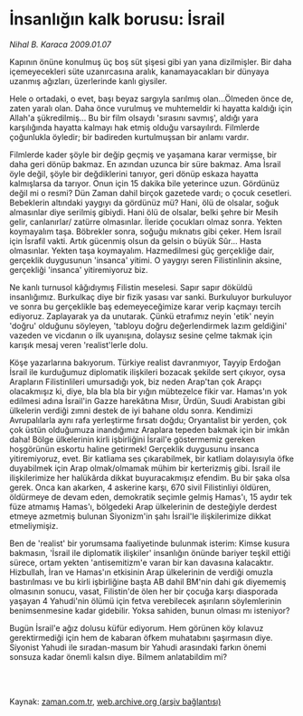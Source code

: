 # İnsanlığın kalk borusu: İsrail

*Nihal B. Karaca 2009.01.07*

<td class="columnist-detail">
<p>Kapının önüne konulmuş üç boş süt şişesi gibi yan yana dizilmişler. Bir daha içemeyecekleri süte uzanırcasına aralık, kanamayacakları bir dünyaya uzanmış ağızları, üzerlerinde kanlı giysiler.</p>
<p>
<div id="haberMetinDiv">
<p>Hele o ortadaki, o evet, başı beyaz sargıyla sarılmış olan...Ölmeden önce de, zaten yaralı olan. Daha önce vurulmuş ve muhtemeldir ki hayatta kaldığı için Allah'a şükredilmiş... Bu bir film olsaydı 'sırasını savmış', aldığı yara karşılığında hayatta kalmayı hak etmiş olduğu varsayılırdı. Filmlerde çoğunlukla öyledir; bir badireden kurtulmuşsan bir anlamı vardır. 
<p> Filmlerde kader şöyle bir değip geçmiş ve yaşamana karar vermişse, bir daha geri dönüp bakmaz. En azından uzunca bir süre bakmaz. Ama İsrail öyle değil, şöyle bir değdiklerini tanıyor, geri dönüp eskaza hayatta kalmışlarsa da tarıyor. Onun için 15 dakika bile yeterince uzun. Gördünüz değil mi o resmi? Dün Zaman dahil birçok gazetede vardı; o çocuk cesetleri. Bebeklerin altındaki yaygıyı da gördünüz mü? Hani, ölü de olsalar, soğuk almasınlar diye serilmiş gibiydi. Hani ölü de olsalar, belki şehre bir Mesih gelir, canlanırlar/ zatürre olmasınlar. İleride çocukları olmaz sonra. Yekten koymayalım taşa. Böbrekler sonra, soğuğu mıknatıs gibi çeker. Hem İsrail için İsrafil vakti. Artık gücenmiş olsun da gelsin o büyük Sûr... Hasta olmasınlar. Yekten taşa koymayalım. Hazmedilmesi güç gerçekliğe dair, gerçeklik duygusunun 'insanca' yitimi. O yaygıyı seren Filistinlinin aksine, gerçekliği 'insanca' yitiremiyoruz biz. 
<p> Ne kanlı turnusol kâğıdıymış Filistin meselesi. Sapır sapır döküldü insanlığımız. Burkulkaç diye bir fizik yasası var sanki. Burkuluyor burkuluyor ve sonra bu gerçeklikle baş edemeyeceğimize karar verip kaçmayı tercih ediyoruz. Zaplayarak ya da unutarak. Çünkü etrafımız neyin 'etik' neyin 'doğru' olduğunu söyleyen, 'tabloyu doğru değerlendirmek lazım geldiğini' vazeden ve vicdanın o ilk uyanışına, dolaysız sesine çelme takmak için karışık mesaj veren 'realist'lerle dolu. 
<p> Köşe yazarlarına bakıyorum. Türkiye realist davranmıyor, Tayyip Erdoğan İsrail ile kurduğumuz diplomatik ilişkileri bozacak şekilde sert çıkıyor, oysa Arapların Filistinlileri umursadığı yok, biz neden Arap'tan çok Arapçı olacakmışız ki, diye, bla bla bla bir yığın mübtezelce fikir var. Hamas'ın yok edilmesi adına İsrail'in Gazze harekâtına Mısır, Ürdün, Suudi Arabistan gibi ülkelerin verdiği zımni destek de iyi bahane oldu sonra. Kendimizi Avrupalılarla aynı rafa yerleştirme fırsatı doğdu; Oryantalist bir yerden, çok çok üstün olduğumuza inandığımız Araplara tepeden bakmak için bir imkân daha! Bölge ülkelerinin kirli işbirliğini İsrail'e göstermemiz gereken hoşgörünün eskortu haline getirmek! Gerçeklik duygusunu insanca yitiremiyoruz, evet. Bir katliama ses çıkarabilmek, bir katliam dolayısıyla öfke duyabilmek için Arap olmak/olmamak mühim bir kerterizmiş gibi. İsrail ile ilişkilerimize her halükârda dikkat buyuracakmışız efendim. Bu bir şaka olsa gerek. Onca kan akarken, 4 askerine karşı, 670 sivil Filistinliyi öldüren, öldürmeye de devam eden, demokratik seçimle gelmiş Hamas'ı, 15 aydır tek füze atmamış Hamas'ı, bölgedeki Arap ülkelerinin de desteğiyle derdest etmeye azmetmiş bulunan Siyonizm'in şahı İsrail'le ilişkilerimize dikkat etmeliymişiz. 
<p> Ben de 'realist' bir yorumsama faaliyetinde bulunmak isterim: Kimse kusura bakmasın, 'İsrail ile diplomatik ilişkiler' insanlığın önünde bariyer teşkil ettiği sürece, ortam yekten 'antisemitizm'e varan bir kan davasına kalacaktır. Hizbullah, İran ve Hamas'ın etkisinin Arap ülkelerinin de verdiği omuzla bastırılması ve bu kirli işbirliğine başta AB dahil BM'nin dahi gık diyememiş olmasının sonucu, vasat, Filistin'de ölen her bir çocuğa karşı diasporada yaşayan 4 Yahudi'nin ölümü için fetva verebilecek aşırıların söylemlerinin benimsenmesine kadar gidebilir. Yoksa sahiden, bunun olması mı isteniyor? 
<p> Bugün İsrail'e ağız dolusu küfür ediyorum. Hem görünen köy kılavuz gerektirmediği için hem de kabaran öfkem muhatabını şaşırmasın diye. Siyonist Yahudi ile sıradan-masum bir Yahudi arasındaki farkın önemi sonsuza kadar önemli kalsın diye. Bilmem anlatabildim mi?</p></p></p></p></p></p></div>
</p>


<p><br>
		 </br></p></td>

Kaynak: [zaman.com.tr](http://zaman.com.tr/yazar.do?yazino=800368), [web.archive.org (arşiv bağlantısı)](http://web.archive.org/web/20120126071607/http://www.zaman.com.tr:80/yazar.do?yazino=800368)
